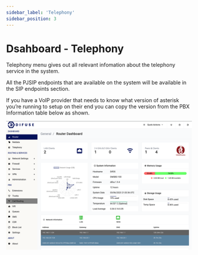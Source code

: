 ```yaml
---
sidebar_label: 'Telephony'
sidebar_position: 3
---
```


# Dsahboard - Telephony
Telephony menu gives out all relevant infomation about the telephony service in the system.

All the PJSIP endpoints that are available on the system will be available in the SIP endpoints section.

If you have a VoIP provider that needs to know what version of asterisk you’re running to setup on their end you can copy the version from the PBX Information table below as shown.

![Router Dashboard](./1.1.gif)